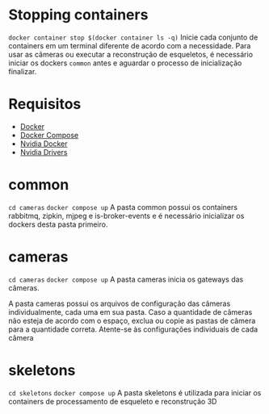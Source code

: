 # Stopping containers
`docker container stop $(docker container ls -q)`
Inicie cada conjunto de containers em um terminal diferente de acordo com a necessidade. Para usar as câmeras ou executar a reconstrução de esqueletos, é necessário iniciar os dockers `common` antes e aguardar o processo de inicialização finalizar.

# Requisitos

- [Docker](https://www.digitalocean.com/community/tutorials/how-to-install-and-use-docker-on-ubuntu-22-04)
- [Docker Compose](https://www.digitalocean.com/community/tutorials/how-to-install-and-use-docker-compose-on-ubuntu-22-04)
- [Nvidia Docker](https://docs.nvidia.com/datacenter/cloud-native/container-toolkit/1.14.3/install-guide.html#installing-with-apt)
- [Nvidia Drivers](https://docs.nvidia.com/datacenter/tesla/tesla-installation-notes/index.html)

# common
`cd cameras`
`docker compose up`
A pasta common possui os containers rabbitmq, zipkin, mjpeg e is-broker-events e é necessário inicializar os dockers desta pasta primeiro.

# cameras
`cd cameras`
`docker compose up`
A pasta cameras inicia os gateways das câmeras.

A pasta cameras possui os arquivos de configuração das câmeras individualmente, cada uma em sua pasta. Caso a quantidade de câmeras não esteja de acordo com o espaço, exclua ou copie as pastas de câmera para a quantidade correta. Atente-se às configurações individuais de cada câmera

# skeletons
`cd skeletons`
`docker compose up`
A pasta skeletons é utilizada para iniciar os containers de processamento de esqueleto e reconstrução 3D
